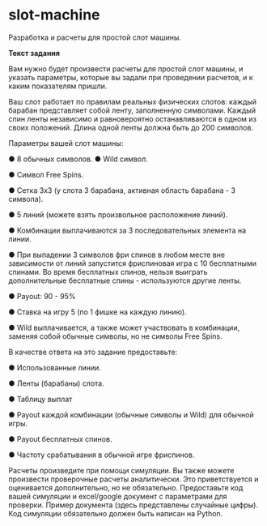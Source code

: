 # slot-machine
Разработка и расчеты для простой слот машины. 

**Текст задания**

Вам нужно будет произвести расчеты для простой слот машины, и указать параметры, которые вы задали при проведении расчетов, и к каким показателям пришли. 

Ваш слот работает по правилам реальных физических слотов: каждый барабан представляет собой ленту, заполненную символами. Каждый спин ленты независимо и равновероятно останавливаются в одном из своих положений. Длина одной ленты должна быть до 200 символов.

Параметры вашей слот машины:

●	8 обычных символов.
●	Wild символ.

●	Символ Free Spins.

●	Сетка 3х3 (у слота 3 барабана, активная область барабана - 3 символа).

●	5 линий (можете взять произвольное расположение линий).

●	Комбинации выплачиваются за 3 последовательных элемента на линии.

●	При выпадении 3 символов фри спинов в любом месте вне зависимости от линий запустится фриспиновая игра с 10  бесплатными спинами. Во время бесплатных спинов, нельзя выиграть дополнительные бесплатные спины - используются другие ленты.

●	Payout: 90 - 95%

●	Ставка на игру 5 (по 1 фишке на каждую линию).

●	Wild выплачивается, а также может участвовать в комбинации, заменяя собой обычные символы, но не символы Free Spins.

В качестве ответа на это задание предоставьте:

●	Использованные линии.

●	Ленты (барабаны) слота.

●	Таблицу выплат

●	Payout каждой комбинации (обычные символы и Wild) для обычной игры.

●	Payout бесплатных спинов.

●	Частоту срабатывания в обычной игре фриспинов.

Расчеты произведите при помощи симуляции. Вы также можете произвести проверочные расчеты аналитически. Это приветствуется и оценивается дополнительно, но не обязательно. Предоставьте код вашей симуляции и excel/google документ с параметрами для проверки. Пример документа (здесь представлены случайные цифры). Код симуляции обязательно должен быть написан на Python.
